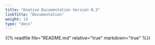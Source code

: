 ```yaml
---
title: "Knative Documentation Version 0.3"
linkTitle: "Documentation"
weight: 10
type: "docs"
---
```


{{% readfile file="README.md" relative="true" markdown="true" %}}
